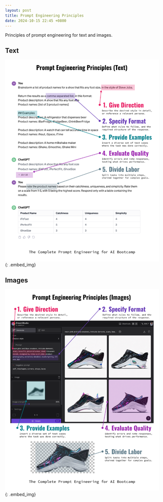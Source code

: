 ```yaml
---
layout: post
title: Prompt Engineering Principles
date: 2024-10-15 22:45 +0800
---
```


Principles of prompt engineering for text and images.

## Text

![Principles of Prompt Engineering Text ><](/assets/2024-10-15-prompt-engineering-principles/prompt_engineering_principles_text.png){: .embed_img}

## Images

![Principles of Prompt Engineering Images ><](/assets/2024-10-15-prompt-engineering-principles/prompt_engineering_principles_images.png){: .embed_img}

